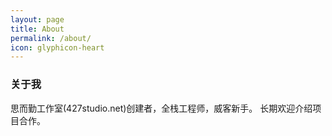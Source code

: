 ```yaml
---
layout: page
title: About
permalink: /about/
icon: glyphicon-heart
---
```


### 关于我
思而勤工作室(427studio.net)创建者，全栈工程师，威客新手。
长期欢迎介绍项目合作。